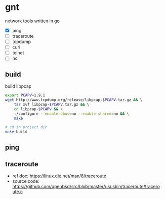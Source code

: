 # gnt
network tools written in go

- [x] ping
- [ ] traceroute
- [ ] tcpdump
- [ ] curl
- [ ] telnet
- [ ] nc

## build

build libpcap
```bash
export PCAPV=1.9.1
wget http://www.tcpdump.org/release/libpcap-$PCAPV.tar.gz && \
    tar xvf libpcap-$PCAPV.tar.gz && \
    cd libpcap-$PCAPV && \
    ./configure --enable-dbus=no --enable-shared=no && \
    make 

```

```bash
# cd in project dir
make build
```

## ping

## traceroute
- ref doc: https://linux.die.net/man/8/traceroute
- source code: https://github.com/openbsd/src/blob/master/usr.sbin/traceroute/traceroute.c

